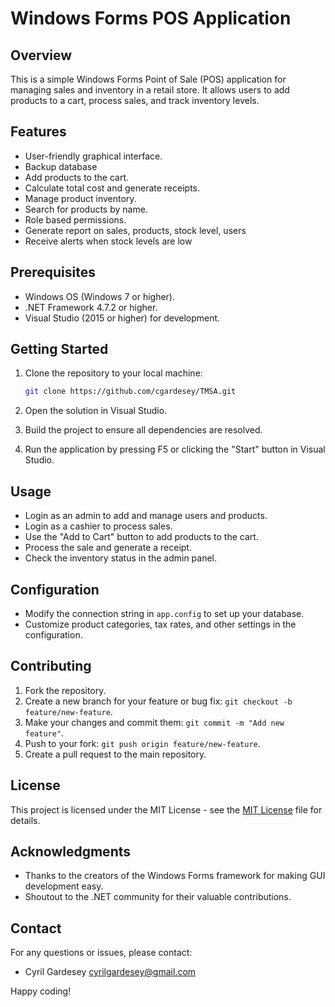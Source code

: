 # Windows Forms POS Application

## Overview
This is a simple Windows Forms Point of Sale (POS) application for managing sales and inventory in a retail store. It allows users to add products to a cart, process sales, and track inventory levels.

## Features
- User-friendly graphical interface.
- Backup database
- Add products to the cart.
- Calculate total cost and generate receipts.
- Manage product inventory.
- Search for products by name.
- Role based permissions.
- Generate report on sales, products, stock level, users
- Receive alerts when stock levels are low

## Prerequisites
- Windows OS (Windows 7 or higher).
- .NET Framework 4.7.2 or higher.
- Visual Studio (2015 or higher) for development.

## Getting Started
1. Clone the repository to your local machine:

    ```bash
    git clone https://github.com/cgardesey/TMSA.git
    ```

2. Open the solution in Visual Studio.

3. Build the project to ensure all dependencies are resolved.

4. Run the application by pressing F5 or clicking the "Start" button in Visual Studio.

## Usage
- Login as an admin to add and manage users and products.
- Login as a cashier to process sales.
- Use the "Add to Cart" button to add products to the cart.
- Process the sale and generate a receipt.
- Check the inventory status in the admin panel.

## Configuration
- Modify the connection string in `app.config` to set up your database.
- Customize product categories, tax rates, and other settings in the configuration.

## Contributing
1. Fork the repository.
2. Create a new branch for your feature or bug fix: `git checkout -b feature/new-feature`.
3. Make your changes and commit them: `git commit -m "Add new feature"`.
4. Push to your fork: `git push origin feature/new-feature`.
5. Create a pull request to the main repository.

## License
This project is licensed under the MIT License - see the [MIT License](https://opensource.org/licenses/MIT) file for details.

## Acknowledgments
- Thanks to the creators of the Windows Forms framework for making GUI development easy.
- Shoutout to the .NET community for their valuable contributions.

## Contact
For any questions or issues, please contact:
- Cyril Gardesey <cyrilgardesey@gmail.com>

Happy coding!
